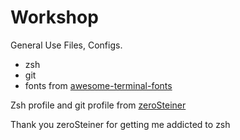 # Workshop

General Use Files, Configs.

- zsh
- git
- fonts from [awesome-terminal-fonts](https://github.com/gabrielelana/awesome-terminal-fonts)

Zsh profile and git profile from [zeroSteiner](https://github.com/zeroSteiner/workshop)

Thank you zeroSteiner for getting me addicted to zsh
